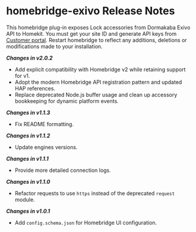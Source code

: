 # homebridge-exivo Release Notes

This homebridge plug-in exposes Lock accessories from Dormakaba Exivo API to Homekit.
You must get your site ID and generate API keys from [Customer portal](https://auth.exivo.io/login).
Restart homebridge to reflect any additions, deletions or modifications made to your installation.

***Changes in v2.0.2***
- Add explicit compatibility with Homebridge v2 while retaining support for v1.
- Adopt the modern Homebridge API registration pattern and updated HAP references.
- Replace deprecated Node.js buffer usage and clean up accessory bookkeeping for dynamic platform events.

***Changes in v1.1.3***
- Fix README formatting.

***Changes in v1.1.2***
- Update engines versions.

***Changes in v1.1.1***
- Provide more detailed connection logs.

***Changes in v1.1.0***
- Refactor requests to use `https` instead of the deprecated `request` module.

***Changes in v1.0.1***
- Add `config.schema.json` for Homebridge UI configuration.
